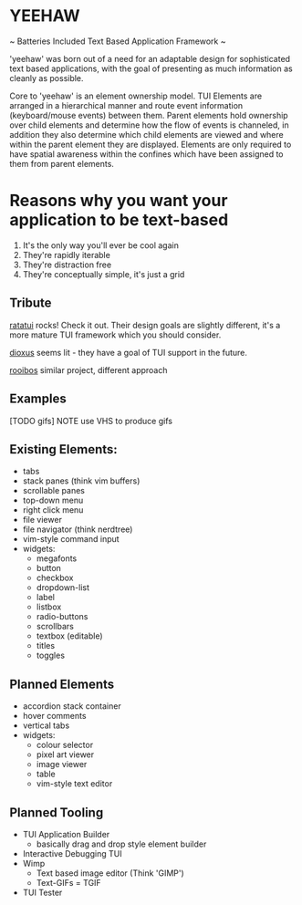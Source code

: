 # YEEHAW

~ Batteries Included Text Based Application Framework ~

'yeehaw' was born out of a need for an adaptable design for sophisticated text
based applications, with the goal of presenting as much information as cleanly
as possible. 

Core to 'yeehaw' is an element ownership model. TUI Elements are arranged in a
hierarchical manner and route event information (keyboard/mouse events) between
them. Parent elements hold ownership over child elements and determine how the
flow of events is channeled, in addition they also determine which child
elements are viewed and where within the parent element they are displayed.
Elements are only required to have spatial awareness within the confines which
have been assigned to them from parent elements.  

# Reasons why you want your application to be text-based

1) It's the only way you'll ever be cool again
2) They're rapidly iterable
3) They're distraction free
4) They're conceptually simple, it's just a grid 

## Tribute

[ratatui](https://ratatui.rs/) rocks! Check it out. Their design goals are
slightly different, it's a more mature TUI framework which you should consider.

[dioxus](https://github.com/dioxuslabs/dioxus) seems lit - they have a goal of
TUI support in the future.

[rooibos](https://github.com/aschey/rooibos) similar project, different approach

## Examples

[TODO gifs] NOTE use VHS to produce gifs

## Existing Elements:
 - tabs 
 - stack panes (think vim buffers) 
 - scrollable panes
 - top-down menu
 - right click menu
 - file viewer
 - file navigator (think nerdtree)
 - vim-style command input
 - widgets:
   - megafonts
   - button
   - checkbox
   - dropdown-list
   - label
   - listbox
   - radio-buttons
   - scrollbars
   - textbox (editable) 
   - titles
   - toggles

## Planned Elements
 - accordion stack container
 - hover comments
 - vertical tabs
 - widgets:
   - colour selector
   - pixel art viewer
   - image viewer
   - table 
   - vim-style text editor

## Planned Tooling
 - TUI Application Builder 
   - basically drag and drop style element builder
 - Interactive Debugging TUI 
 - Wimp
   - Text based image editor (Think 'GIMP') 
   - Text-GIFs = TGIF
 - TUI Tester


